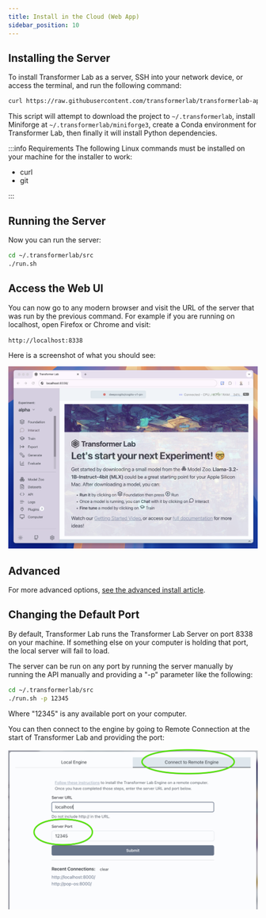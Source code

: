 ```yaml
---
title: Install in the Cloud (Web App)
sidebar_position: 10
---
```


## Installing the Server

To install Transformer Lab as a server, SSH into your network device, or access the terminal, and run the following command:

```bash
curl https://raw.githubusercontent.com/transformerlab/transformerlab-api/main/install.sh | bash
```

This script will attempt to download the project to `~/.transformerlab`, install Miniforge at `~/.transformerlab/miniforge3`, create a Conda environment for Transformer Lab, then finally it will install Python dependencies.

:::info Requirements
The following Linux commands must be installed on your machine for the installer to work:

- curl
- git

:::

## Running the Server

Now you can run the server:

```bash
cd ~/.transformerlab/src
./run.sh
```

## Access the Web UI

You can now go to any modern browser and visit the URL of the server that was run by the previous command. For example if you are running on localhost, open Firefox or Chrome and visit:

`http://localhost:8338`

Here is a screenshot of what you should see:

![Web UI](./img/webui.png)

## Advanced

For more advanced options, [see the advanced install article](./advanced-install.md).

## Changing the Default Port

By default, Transformer Lab runs the Transformer Lab Server on port 8338 on your machine. If something else on your computer is holding that port, the local server will fail to load.

The server can be run on any port by running the server manually by running the API manually and providing a "-p" parameter like the following:

```bash
cd ~/.transformerlab/src
./run.sh -p 12345
```

Where "12345" is any available port on your computer.

You can then connect to the engine by going to Remote Connection at the start of Transformer Lab and providing the port:

![Changing the Port](./img/change-port.png)
